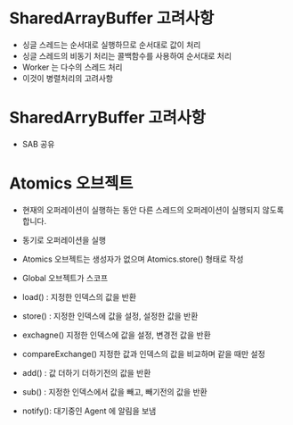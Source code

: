 # SharedArrayBuffer 고려사항
- 싱글 스레드는 순서대로 실행하므로 순서대로 값이 처리
- 싱글 스레드의 비동기 처리는 콜백함수를 사용하여 순서대로 처리
- Worker 는 다수의 스레드 처리
- 이것이 병렬처리의 고려사항

# SharedArryBuffer 고려사항
- SAB 공유

# Atomics 오브젝트
- 현재의 오퍼레이션이 실행하는 동안 다른 스레드의 오퍼레이션이 실행되지 않도록 합니다. 
- 동기로 오퍼레이션을 실행
- Atomics 오브젝트는 생성자가 없으며 Atomics.store() 형태로 작성
- Global 오브젝트가 스코프

- load() : 지정한 인덱스의 값을 반환
- store() : 지정한 인덱스에 값을 설정, 설정한 값을 반환
- exchagne() 지정한 인덱스에 값을 설정, 변경전 값을 반환
- compareExchange() 지정한 값과 인덱스의 값을 비교하며 같을 때만 설정
- add() : 값 더하기 더하기전의 값을 반환
- sub() : 지정한 인덱스에서 값을 빼고, 빼기전의 값을 반환
- notify(): 대기중인 Agent 에 알림을 보냄

  
